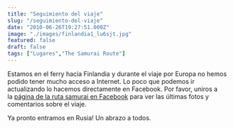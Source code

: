 ```yaml
---
title: "Seguimiento del viaje"
slug: "/seguimiento-del-viaje"
date: "2010-06-26T19:27:51.000Z"
image: "./images/finlandia1_lu6sjt.jpg"
featured: false
draft: false
tags: ["Lugares","The Samurai Route"]
---
```



Estamos en el ferry hacia Finlandia y durante el viaje por Europa no hemos podido tener mucho acceso a Internet. Lo poco que podemos ir actualizando lo hacemos directamente en Facebook. Por favor, uniros a la [página de la ruta samurai en Facebook](http://facebook.com/rutasamurai) para ver las últimas fotos y comentarios sobre el viaje.

Ya pronto entramos en Rusia! Un abrazo a todos.



